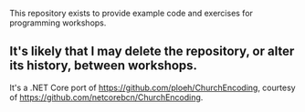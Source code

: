 This repository exists to provide example code and exercises for programming workshops.

## It's likely that I may delete the repository, or alter its history, between workshops.

It's a .NET Core port of https://github.com/ploeh/ChurchEncoding, courtesy of https://github.com/netcorebcn/ChurchEncoding.
